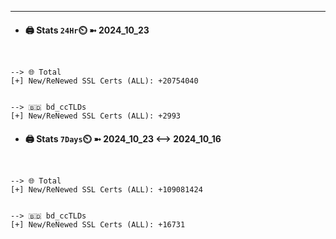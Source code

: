 

---
- #### 🖨️ **Stats** `24Hr`⏲️ ➼ 2024_10_23
```console


--> 🌐 Total
[+] New/ReNewed SSL Certs (ALL): +20754040


--> 🇧🇩 bd_ccTLDs
[+] New/ReNewed SSL Certs (ALL): +2993

```

- #### 🖨️ **Stats** `7Days`⏲️ ➼ 2024_10_23 <--> 2024_10_16
```console


--> 🌐 Total
[+] New/ReNewed SSL Certs (ALL): +109081424


--> 🇧🇩 bd_ccTLDs
[+] New/ReNewed SSL Certs (ALL): +16731

```


